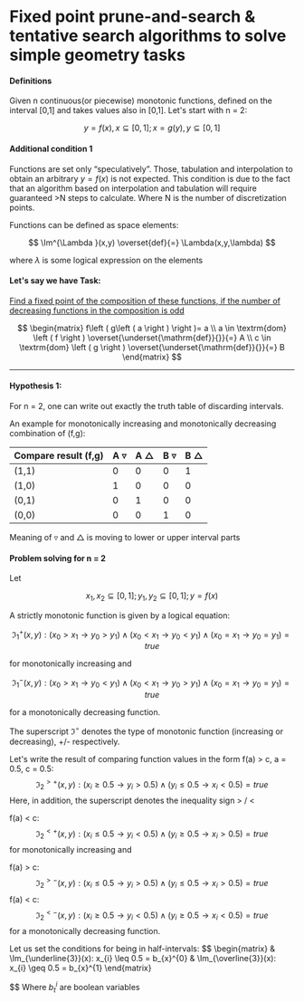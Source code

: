 # Fixed point prune-and-search & tentative search algorithms to solve simple geometry tasks

#### Definitions

Given n continuous(or piecewise) monotonic functions, defined on the interval [0,1] and takes values also in [0,1]. Let's start with n = 2:

$$
y = f(x), x \subseteq [0,1]
;
x = g(y), y \subseteq [0,1]
$$

#### Additional condition 1

Functions are set only “speculatively”. Those, tabulation and interpolation to obtain an arbitrary $y=f(x)$ is not expected. This condition is due to the fact that an algorithm based on interpolation and tabulation will require guaranteed >N steps to calculate. Where N is the number of discretization points.

Functions can be defined as space elements:

$$
\Im^{\Lambda }(x,y) \overset{def}{=} \Lambda(x,y,\lambda)
$$

where $\lambda$ is some logical expression on the elements

#### Let's say we have Task:

<u>Find a fixed point of the composition of these functions, if the number of decreasing functions in the composition is odd</u>

$$
\begin{matrix}
f\left (  g\left ( a \right ) \right )= a
\\
a \in \textrm{dom} \left ( f \right ) 
\overset{\underset{\mathrm{def}}{}}{=} A
\\
c 
\in \textrm{dom} \left ( g \right ) \overset{\underset{\mathrm{def}}{}}{=} B
\end{matrix}
$$


------

#### Hypothesis 1:

For n = 2, one can write out exactly the truth table of discarding intervals. 

An example for monotonically increasing and monotonically decreasing combination of (f,g):

| Compare result (f,g) | A $\triangledown$ | A $\triangle$ | B $\triangledown$ | B $\triangle$ |
| -------------------- | ----------------- | ----- | ----- | ----- |
| (1,1)                | 0                 | 0     | 0     | 1     |
| (1,0)                | 1                 | 0     | 0     | 0     |
| (0,1)                | 0                 | 1     | 0     | 0     |
| (0,0)                | 0                 | 0     | 1     | 0     |

Meaning of $\triangledown$ and $\triangle$ is moving to lower or upper interval parts

#### Problem solving for n = 2

Let

$$
x_{1},x_{2} \subseteq [0,1];
y_{1},y_{2} \subseteq [0,1];
y = f(x)
$$

A strictly monotonic function is given by a logical equation:

$$
\Im_{1}^{+}(x,y): (x_{0} > x_{1} \to y_{0} > y_{1}) \wedge (x_{0} < x_{1} \to y_{0} < y_{1}) \wedge (x_{0} = x_{1} \to y_{0} = y_{1}) = true
$$

for monotonically increasing and

$$
\Im_{1}^{-}(x,y): (x_{0} > x_{1} \to y_{0} < y_{1}) \wedge (x_{0} < x_{1} \to y_{0} > y_{1}) \wedge (x_{0} = x_{1} \to y_{0} = y_{1}) = true
$$

for a monotonically decreasing function.

The superscript $\Im^{\circ}$ denotes the type of monotonic function (increasing or decreasing), +/-  respectively.

Let's write the result of comparing function values in the form
f(a) > c, a = 0.5, c = 0.5:
$$
\Im_{2}^{>+}(x,y): (x_{i} \geq 0.5 \to y_{i} > 0.5) \wedge (y_{i} \leq 0.5 \to x_{i} < 0.5 )=true
$$
Here, in addition, the superscript denotes the inequality sign > / <

f(a) < c:
$$
\Im_2^{<+}(x,y): (x_{i} \leq 0.5 \to y_{i} < 0.5) \wedge (y_{i} \geq 0.5 \to x_{i} > 0.5) = true
$$
for monotonically increasing and

f(a) > c:
$$
\Im_{2}^{>-}(x,y): (x_{i} \leq 0.5 \to y_{i}>0.5) \wedge (y_{i} \leq 0.5 \to x_{i} > 0.5)=true
$$
f(a) < c:
$$
\Im_{2}^{<-}(x,y): (x_{i} \geq 0.5 \to y_{i} < 0.5) \wedge ( y_{i} \geq 0.5 \to x_{i} < 0.5)=true
$$
for a monotonically decreasing function.

Let us set the conditions for being in half-intervals:
$$
\begin{matrix}
 & \Im_{\underline{3}}(x): x_{i} \leq 0.5 = b_{x}^{0} & 
\Im_{\overline{3}}(x): x_{i} \geq 0.5 = b_{x}^{1}
\end{matrix}

$$
Where $b_{t}^{i}$ are boolean variables

